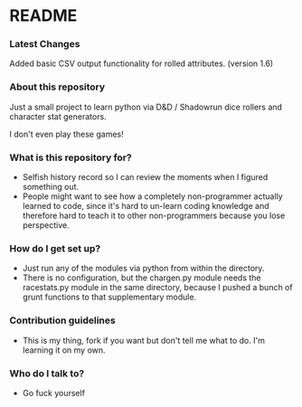 # README #

### Latest Changes ###
Added basic CSV output functionality for rolled attributes. (version 1.6)

### About this repository ###
Just a small project to learn python via D&D / Shadowrun dice rollers and character stat generators.

I don't even play these games!

### What is this repository for? ###

* Selfish history record so I can review the moments when I figured something out.
* People might want to see how a completely non-programmer actually learned to code, since it's hard to un-learn coding knowledge and therefore hard to teach it to other non-programmers because you lose perspective.

### How do I get set up? ###

* Just run any of the modules via python from within the directory.
* There is no configuration, but the chargen.py module needs the racestats.py module in the same directory, because I pushed a bunch of grunt functions to that supplementary module.

### Contribution guidelines ###

* This is my thing, fork if you want but don't tell me what to do. I'm learning it on my own.

### Who do I talk to? ###

* Go fuck yourself
